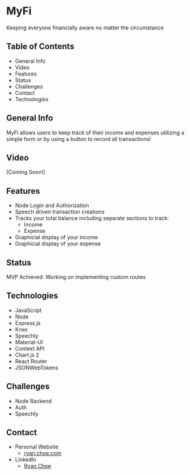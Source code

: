 # MyFi

Keeping everyone financially aware no matter the circumstance

## Table of Contents

- General Info
- Video
- Features
- Status
- Challenges
- Contact
- Technologies

## General Info

MyFi allows users to keep track of their income and expenses utilizing a simple form or by using a button to record all transactions!

## Video

[Coming Soon!]

## Features

- Node Login and Authorization
- Speech driven transaction creations
- Tracks your total balance including separate sections to track:
  - Income
  - Expense
- Graphicial display of your income
- Graphicial display of your expense

## Status

MVP Achieved. Working on implementing custom routes

## Technologies

- JavaScript
- Node
- Express.js
- Knex
- Speechly
- Material-UI
- Context API
- Chart.js 2
- React Router
- JSONWebTokens

## Challenges

- Node Backend
- Auth
- Speechly

## Contact

- Personal Website
  - [ryan.choe.com](https://ryanachoe.com/)
- LinkedIn
  - [Ryan Choe](https://www.linkedin.com/in/ryanchoe1229/)
